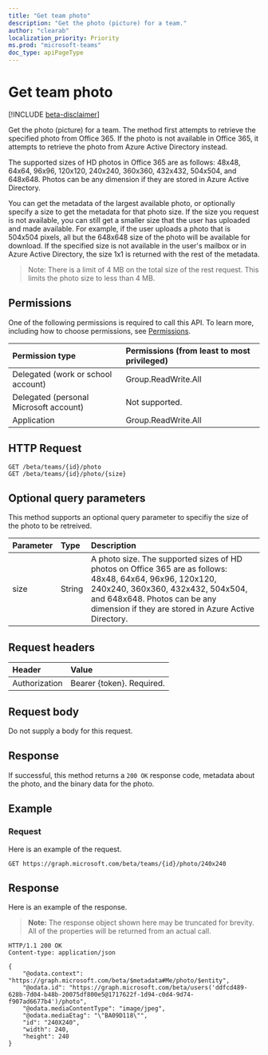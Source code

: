 ```yaml
---
title: "Get team photo"
description: "Get the photo (picture) for a team."
author: "clearab"
localization_priority: Priority
ms.prod: "microsoft-teams"
doc_type: apiPageType
---
```


# Get team photo

[!INCLUDE [beta-disclaimer](../../includes/beta-disclaimer.md)]

Get the photo (picture) for a team. The method first attempts to retrieve the specified photo from Office 365. If the photo is not available in Office 365, it attempts to retrieve the photo from Azure Active Directory instead.

The supported sizes of HD photos in Office 365 are as follows: 48x48, 64x64, 96x96, 120x120, 240x240, 360x360, 432x432, 504x504, and 648x648. Photos can be any dimension if they are stored in Azure Active Directory.

You can get the metadata of the largest available photo, or optionally specify a size to get the metadata for that photo size. If the size you request is not available, you can still get a smaller size that the user has uploaded and made available. For example, if the user uploads a photo that is 504x504 pixels, all but the 648x648 size of the photo will be available for download. If the specified size is not available in the user's mailbox or in Azure Active Directory, the size 1x1 is returned with the rest of the metadata.

> Note: There is a limit of 4 MB on the total size of the rest request. This limits the photo size to less than 4 MB.

## Permissions

One of the following permissions is required to call this API. To learn more, including how to choose permissions, see [Permissions](/graph/permissions-reference).

|Permission type      | Permissions (from least to most privileged)              |
|:--------------------|:---------------------------------------------------------|
|Delegated (work or school account) | Group.ReadWrite.All    |
|Delegated (personal Microsoft account) | Not supported.    |
|Application | Group.ReadWrite.All |

## HTTP Request

<!-- {
  "blockType": "ignored"
}-->

```http
GET /beta/teams/{id}/photo
GET /beta/teams/{id}/photo/{size}
```

## Optional query parameters

This method supports an optional query parameter to specifiy the size of the photo to be retreived.
 
|**Parameter**|**Type**|**Description**|
|:-----|:-----|:-----|
|size  |String  | A photo size. The supported sizes of HD photos on Office 365 are as follows: 48x48, 64x64, 96x96, 120x120, 240x240, 360x360, 432x432, 504x504, and 648x648. Photos can be any dimension if they are stored in Azure Active Directory. |

## Request headers

| Header        | Value           |
|:--------------|:--------------  |
| Authorization | Bearer {token}. Required.  |

## Request body

Do not supply a body for this request.

## Response

If successful, this method returns a `200 OK` response code, metadata about the photo,  and the binary data for the photo.

## Example

### Request

Here is an example of the request.

<!-- {
  "blockType": "request",
  "name": "get_team_photo"
}-->
```http
GET https://graph.microsoft.com/beta/teams/{id}/photo/240x240
```

## Response

Here is an example of the response.

> **Note:** The response object shown here may be truncated for brevity. All of the properties will be returned from an actual call.


<!-- {
  "blockType": "response",
  "truncated": true
} -->

```http
HTTP/1.1 200 OK
Content-type: application/json

{
    "@odata.context": "https://graph.microsoft.com/beta/$metadata#Me/photo/$entity",
    "@odata.id": "https://graph.microsoft.com/beta/users('ddfcd489-628b-7d04-b48b-20075df800e5@1717622f-1d94-c0d4-9d74-f907ad6677b4')/photo",
    "@odata.mediaContentType": "image/jpeg",
    "@odata.mediaEtag": "\"BA09D118\"",
    "id": "240X240",
    "width": 240,
    "height": 240
}
```

<!-- uuid: 8fcb5dbc-d5aa-4681-8e31-b001d5168d79
2015-10-25 14:57:30 UTC -->
<!--
{
  "type": "#page.annotation",
  "description": "Get team photo",
  "keywords": "",
  "section": "documentation",
  "tocPath": "",
  "suppressions": [
  ]
}
-->
